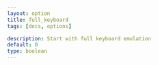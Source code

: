 ```yaml
---
layout: option
title: full_keyboard
tags: [docs, options]

description: Start with full keyboard emulation
default: 0
type: boolean
---
```

